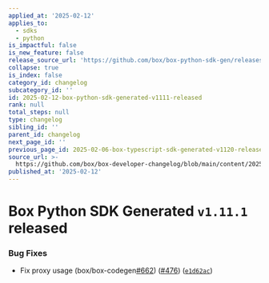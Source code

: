 ```yaml
---
applied_at: '2025-02-12'
applies_to:
  - sdks
  - python
is_impactful: false
is_new_feature: false
release_source_url: 'https://github.com/box/box-python-sdk-gen/releases/tag/v1.11.1'
collapse: true
is_index: false
category_id: changelog
subcategory_id: ''
id: 2025-02-12-box-python-sdk-generated-v1111-released
rank: null
total_steps: null
type: changelog
sibling_id: ''
parent_id: changelog
next_page_id: ''
previous_page_id: 2025-02-06-box-typescript-sdk-generated-v1120-released
source_url: >-
  https://github.com/box/box-developer-changelog/blob/main/content/2025/02-12-box-python-sdk-generated-v1111-released.md
published_at: '2025-02-12'
---
```

# Box Python SDK Generated `v1.11.1` released

### Bug Fixes

* Fix proxy usage (box/box-codegen[#662][1]) ([#476][2]) ([`e1d62ac`][3])

[1]: https://github.com/box/box-python-sdk-gen/issues/662

[2]: https://github.com/box/box-python-sdk-gen/issues/476

[3]: https://github.com/box/box-python-sdk-gen/commit/e1d62ac5a8063bf37244329329100752c3a069af